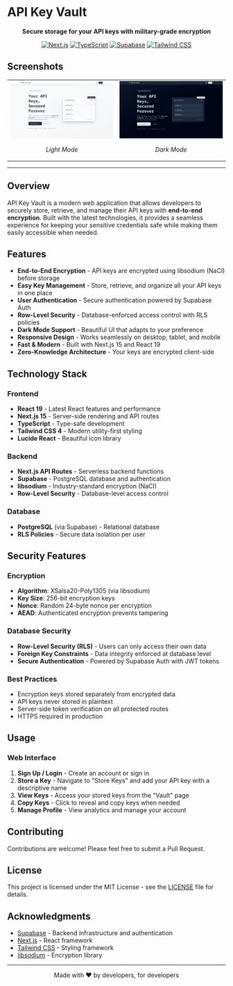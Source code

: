 # API Key Vault

<div align="center">

  **Secure storage for your API keys with military-grade encryption**

  [![Next.js](https://img.shields.io/badge/Next.js-15-black?style=flat-square&logo=next.js)](https://nextjs.org/)
  [![TypeScript](https://img.shields.io/badge/TypeScript-5-blue?style=flat-square&logo=typescript)](https://www.typescriptlang.org/)
  [![Supabase](https://img.shields.io/badge/Supabase-PostgreSQL-green?style=flat-square&logo=supabase)](https://supabase.com/)
  [![Tailwind CSS](https://img.shields.io/badge/Tailwind-4-38bdf8?style=flat-square&logo=tailwind-css)](https://tailwindcss.com/)

</div>

##  Screenshots

<div align="center">
  <table>
    <tr>
      <td width="50%">
        <img src="./public/API-KV-Thumbnail.png" alt="API Key Vault - Light Mode" />
        <p align="center"><em>Light Mode</em></p>
      </td>
      <td width="50%">
        <img src="./public/API-KV-Thumbnail-dark.png" alt="API Key Vault - Dark Mode" />
        <p align="center"><em>Dark Mode</em></p>
      </td>
    </tr>
  </table>
</div>

---

##  Overview

API Key Vault is a modern web application that allows developers to securely store, retrieve, and manage their API keys with **end-to-end encryption**. Built with the latest technologies, it provides a seamless experience for keeping your sensitive credentials safe while making them easily accessible when needed.

##  Features

-  **End-to-End Encryption** - API keys are encrypted using libsodium (NaCl) before storage
-  **Easy Key Management** - Store, retrieve, and organize all your API keys in one place
-  **User Authentication** - Secure authentication powered by Supabase Auth
-  **Row-Level Security** - Database-enforced access control with RLS policies
-  **Dark Mode Support** - Beautiful UI that adapts to your preference
-  **Responsive Design** - Works seamlessly on desktop, tablet, and mobile
-  **Fast & Modern** - Built with Next.js 15 and React 19
-  **Zero-Knowledge Architecture** - Your keys are encrypted client-side

##  Technology Stack

### Frontend
- **React 19** - Latest React features and performance
- **Next.js 15** - Server-side rendering and API routes
- **TypeScript** - Type-safe development
- **Tailwind CSS 4** - Modern utility-first styling
- **Lucide React** - Beautiful icon library

### Backend
- **Next.js API Routes** - Serverless backend functions
- **Supabase** - PostgreSQL database and authentication
- **libsodium** - Industry-standard encryption (NaCl)
- **Row-Level Security** - Database-level access control

### Database
- **PostgreSQL** (via Supabase) - Relational database
- **RLS Policies** - Secure data isolation per user

##  Security Features

### Encryption
- **Algorithm**: XSalsa20-Poly1305 (via libsodium)
- **Key Size**: 256-bit encryption keys
- **Nonce**: Random 24-byte nonce per encryption
- **AEAD**: Authenticated encryption prevents tampering

### Database Security
- **Row-Level Security (RLS)** - Users can only access their own data
- **Foreign Key Constraints** - Data integrity enforced at database level
- **Secure Authentication** - Powered by Supabase Auth with JWT tokens

### Best Practices
- Encryption keys stored separately from encrypted data
- API keys never stored in plaintext
- Server-side token verification on all protected routes
- HTTPS required in production

##  Usage

### Web Interface

1. **Sign Up / Login** - Create an account or sign in
2. **Store a Key** - Navigate to "Store Keys" and add your API key with a descriptive name
3. **View Keys** - Access your stored keys from the "Vault" page
4. **Copy Keys** - Click to reveal and copy keys when needed
5. **Manage Profile** - View analytics and manage your account

##  Contributing

Contributions are welcome! Please feel free to submit a Pull Request.

##  License
This project is licensed under the MIT License - see the [LICENSE](LICENSE) file for details.

##  Acknowledgments

- [Supabase](https://supabase.com/) - Backend infrastructure and authentication
- [Next.js](https://nextjs.org/) - React framework
- [Tailwind CSS](https://tailwindcss.com/) - Styling framework
- [libsodium](https://libsodium.gitbook.io/) - Encryption library

---

<div align="center">
  Made with ❤️ by developers, for developers
</div>
